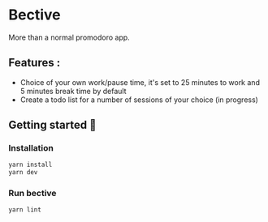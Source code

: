 # Bective

More than a normal promodoro app.

## Features :
- Choice of your own work/pause time, it's set to 25 minutes to work and 5 minutes break time by default
- Create a todo list for a number of sessions of your choice (in progress)

## Getting started 🔧

### Installation
```bash
yarn install
yarn dev
```
### Run bective 
```bash
yarn lint 
```
